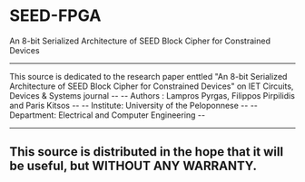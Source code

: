 # SEED-FPGA
An 8-bit Serialized Architecture of SEED Block Cipher for Constrained Devices

------------------------------------------------------------------------------------------------
This source is dedicated to the research paper enttled "An 8-bit Serialized Architecture of SEED Block Cipher for Constrained Devices" on IET Circuits, Devices & Systems journal  --
--  Authors : Lampros Pyrgas, Filippos Pirpilidis and Paris Kitsos                            --
--  Institute: University of the Peloponnese                                                  --
--  Department: Electrical and Computer Engineering                                           --
--                                                                                            --
This source is distributed in the hope that it will be useful, but WITHOUT ANY WARRANTY.
------------------------------------------------------------------------------------------------
